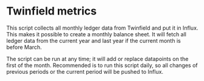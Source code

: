 # Twinfield metrics

This script collects all monthly ledger data from Twinfield and put it in Influx. This makes it possible to create a monthly balance sheet. It will fetch all ledger data from the current year and last year if the current month is before March.

The script can be run at any time; it will add or replace datapoints on the first of the month. Recommended is to run this script daily, so all changes of previous periods or the current period will be pushed to Influx.
